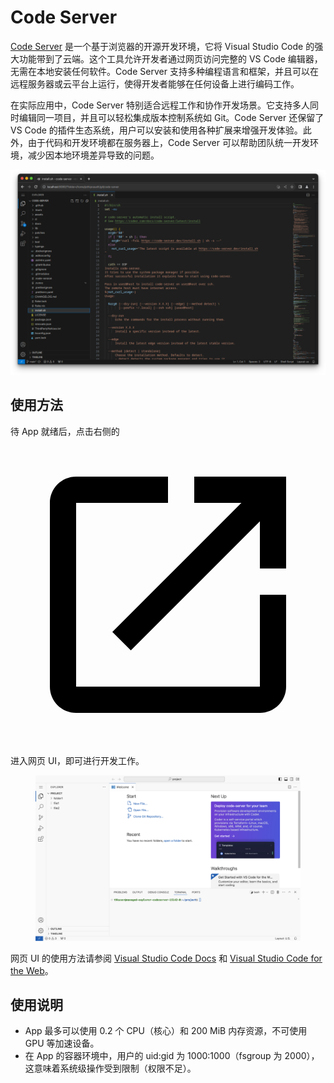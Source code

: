 # Code Server

<a target="_blank" rel="noopener noreferrer" href="https://github.com/coder/code-server">Code Server</a> 是一个基于浏览器的开源开发环境，它将 Visual Studio Code 的强大功能带到了云端。这个工具允许开发者通过网页访问完整的 VS Code 编辑器，无需在本地安装任何软件。Code Server 支持多种编程语言和框架，并且可以在远程服务器或云平台上运行，使得开发者能够在任何设备上进行编码工作。

在实际应用中，Code Server 特别适合远程工作和协作开发场景。它支持多人同时编辑同一项目，并且可以轻松集成版本控制系统如 Git。Code Server 还保留了 VS Code 的插件生态系统，用户可以安装和使用各种扩展来增强开发体验。此外，由于代码和开发环境都在服务器上，Code Server 可以帮助团队统一开发环境，减少因本地环境差异导致的问题。

![](../assets/app/codeserver/codeserver-official.png)

## 使用方法

待 App 就绪后，点击右侧的 <span class="twemoji"><svg class="MuiSvgIcon-root MuiSvgIcon-colorPrimary MuiSvgIcon-fontSizeMedium css-jxtyyz" focusable="false" aria-hidden="true" viewBox="0 0 24 24" data-testid="OpenInNewIcon"><path d="M19 19H5V5h7V3H5c-1.11 0-2 .9-2 2v14c0 1.1.89 2 2 2h14c1.1 0 2-.9 2-2v-7h-2zM14 3v2h3.59l-9.83 9.83 1.41 1.41L19 6.41V10h2V3z"></path></svg></span> 进入网页 UI，即可进行开发工作。

<figure class="screenshot">
  <img alt="codeserver" src="../assets/app/codeserver/codeserver.png" />
</figure>

网页 UI 的使用方法请参阅 [Visual Studio Code Docs](https://code.visualstudio.com/docs) 和 [Visual Studio Code for the Web](https://code.visualstudio.com/docs/editor/vscode-web)。

## 使用说明

* App 最多可以使用 0.2 个 CPU（核心）和 200 MiB 内存资源，不可使用 GPU 等加速设备。
* 在 App 的容器环境中，用户的 uid:gid 为 1000:1000（fsgroup 为 2000），这意味着系统级操作受到限制（权限不足）。

